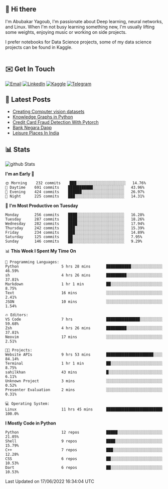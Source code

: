 ## 👋 Hi there

I'm Abubakar Yagoub, I'm passionate about Deep learning, neural networks, and
Linux. When I'm not busy learning something new, I'm usually lifting some
weights, enjoying music or working on side projects.

I prefer notebooks for Data Science projects, some of my data science projects
can be found in Kaggle. <br> <br>

## ✉️ Get In Touch

[![Email](https://img.shields.io/badge/Email-f1f1f1?style=for-the-badge&logo=gmail&logoColor=0f111a)](mailto:hi@blacksuan19.dev)
[![LinkedIn](https://img.shields.io/badge/LinkedIn-0077B5?style=for-the-badge&logo=linkedin&logoColor=white)](https://www.linkedin.com/in/blacksuan19/)
[![Kaggle](https://img.shields.io/badge/Kaggle-5acfff?style=for-the-badge&logo=kaggle&logoColor=white)](http://kaggle.com/abubakaryagob/)
[![Telegram](https://img.shields.io/badge/Telegram-2CA5E0?style=for-the-badge&logo=telegram&logoColor=white)](https://t.me/blacksuan19)

## 📩 Latest Posts

<!-- BLOG-POST-LIST:START -->
- [Creating Computer vision datasets](http://blacksuan19.dev/blog/creating-datasets/)
- [Knowledge Graphs in Python](http://blacksuan19.dev/projects/Knowledge_Graphs/)
- [Credit Card Fraud Detection With Pytorch](http://blacksuan19.dev/projects/credit-card-fraud-detection-with-pytorch/)
- [Bank Negara Dapp](http://blacksuan19.dev/projects/bank-negara/)
- [Leisure Places In India](http://blacksuan19.dev/projects/leisure-places-in-india/)
<!-- BLOG-POST-LIST:END -->

## 📊 Stats

![github Stats](https://github-readme-stats.vercel.app/api?username=blacksuan19&theme=github_dark&show_icons=true&count_private=true&custom_title=Github%20Stats&hide_border=true)

<!--START_SECTION:waka-->
**I'm an Early 🐤** 

```text
🌞 Morning    232 commits    ███░░░░░░░░░░░░░░░░░░░░░░   14.76% 
🌆 Daytime    691 commits    ███████████░░░░░░░░░░░░░░   43.96% 
🌃 Evening    424 commits    ██████░░░░░░░░░░░░░░░░░░░   26.97% 
🌙 Night      225 commits    ███░░░░░░░░░░░░░░░░░░░░░░   14.31%

```
📅 **I'm Most Productive on Tuesday** 

```text
Monday       256 commits    ████░░░░░░░░░░░░░░░░░░░░░   16.28% 
Tuesday      287 commits    ████░░░░░░░░░░░░░░░░░░░░░   18.26% 
Wednesday    282 commits    ████░░░░░░░░░░░░░░░░░░░░░   17.94% 
Thursday     242 commits    ███░░░░░░░░░░░░░░░░░░░░░░   15.39% 
Friday       234 commits    ███░░░░░░░░░░░░░░░░░░░░░░   14.89% 
Saturday     125 commits    ██░░░░░░░░░░░░░░░░░░░░░░░   7.95% 
Sunday       146 commits    ██░░░░░░░░░░░░░░░░░░░░░░░   9.29%

```


📊 **This Week I Spent My Time On** 

```text
💬 Programming Languages: 
Python                   5 hrs 28 mins       ███████████░░░░░░░░░░░░░░   46.59% 
sh                       4 hrs 26 mins       █████████░░░░░░░░░░░░░░░░   37.81% 
Markdown                 1 hr 1 min          ██░░░░░░░░░░░░░░░░░░░░░░░   8.75% 
Text                     16 mins             ░░░░░░░░░░░░░░░░░░░░░░░░░   2.41% 
JSON                     10 mins             ░░░░░░░░░░░░░░░░░░░░░░░░░   1.54%

🔥 Editors: 
VS Code                  7 hrs               ███████████████░░░░░░░░░░   59.68% 
Zsh                      4 hrs 26 mins       █████████░░░░░░░░░░░░░░░░   37.81% 
Neovim                   17 mins             ░░░░░░░░░░░░░░░░░░░░░░░░░   2.51%

🐱‍💻 Projects: 
Website APIs             9 hrs 53 mins       █████████████████████░░░░   84.14% 
Terminal                 1 hr 1 min          ██░░░░░░░░░░░░░░░░░░░░░░░   8.75% 
sahilkhan                43 mins             █░░░░░░░░░░░░░░░░░░░░░░░░   6.11% 
Unknown Project          3 mins              ░░░░░░░░░░░░░░░░░░░░░░░░░   0.52% 
Presenter Evaluation     2 mins              ░░░░░░░░░░░░░░░░░░░░░░░░░   0.31%

💻 Operating System: 
Linux                    11 hrs 45 mins      █████████████████████████   100.0%

```

**I Mostly Code in Python** 

```text
Python                   12 repos            █████░░░░░░░░░░░░░░░░░░░░   21.05% 
Shell                    9 repos             ████░░░░░░░░░░░░░░░░░░░░░   15.79% 
C++                      7 repos             ███░░░░░░░░░░░░░░░░░░░░░░   12.28% 
CSS                      6 repos             ██░░░░░░░░░░░░░░░░░░░░░░░   10.53% 
Dart                     6 repos             ██░░░░░░░░░░░░░░░░░░░░░░░   10.53%

```



 Last Updated on 17/06/2022 16:34:04 UTC
<!--END_SECTION:waka-->
